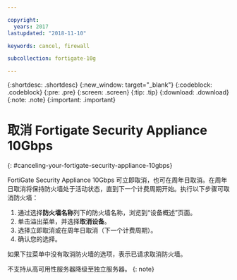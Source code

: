 ```yaml
---

copyright:
  years: 2017
lastupdated: "2018-11-10"

keywords: cancel, firewall

subcollection: fortigate-10g

---
```


{:shortdesc: .shortdesc}
{:new_window: target="_blank"}
{:codeblock: .codeblock}
{:pre: .pre}
{:screen: .screen}
{:tip: .tip}
{:download: .download}
{:note: .note}
{:important: .important}

# 取消 Fortigate Security Appliance 10Gbps
{: #canceling-your-fortigate-security-appliance-10gbps}

FortiGate Security Appliance 10Gbps 可立即取消，也可在周年日取消。在周年日取消将保持防火墙处于活动状态，直到下一个计费周期开始。执行以下步骤可取消防火墙：

1. 通过选择**防火墙名称**列下的防火墙名称，浏览到“设备概述”页面。
2. 单击溢出菜单，并选择**取消设备**。
3. 选择立即取消或在周年日取消（下一个计费周期）。
4. 确认您的选择。

如果下拉菜单中没有取消防火墙的选项，表示已请求取消防火墙。

不支持从高可用性服务器降级至独立服务器。
{: note}
